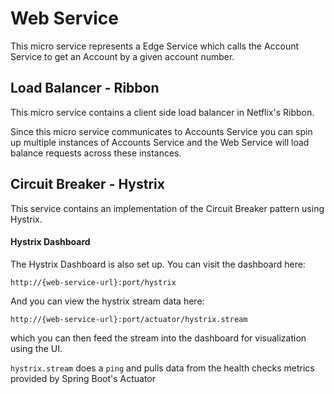 # Web Service

This micro service represents a Edge Service which calls the Account Service to get an Account by a given account number.

## Load Balancer - Ribbon

This micro service contains a client side load balancer in Netflix's Ribbon.

Since this micro service communicates to Accounts Service you can spin up multiple instances of Accounts Service and
the Web Service will load balance requests across these instances.

## Circuit Breaker - Hystrix

This service contains an implementation of the Circuit Breaker pattern using Hystrix.

#### Hystrix Dashboard

The Hystrix Dashboard is also set up. You can visit the dashboard here:

```
http://{web-service-url}:port/hystrix
```

And you can view the hystrix stream data here:

```
http://{web-service-url}:port/actuator/hystrix.stream
```

which you can then feed the stream into the dashboard for visualization using the UI.

`hystrix.stream` does a `ping` and pulls data from the health checks metrics provided by Spring Boot's Actuator
 

